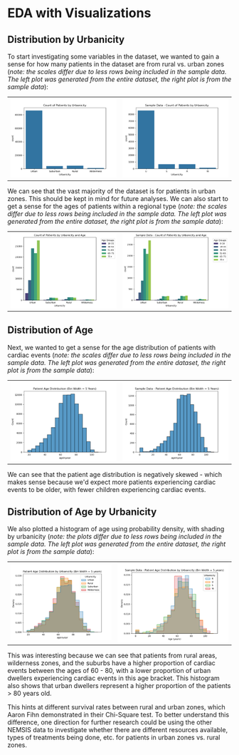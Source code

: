 # EDA with Visualizations

## Distribution by Urbanicity
To start investigating some variables in the dataset, we wanted to gain a sense for how many patients in the dataset are from rural vs. urban zones (*note: the scales differ due to less rows being included in the sample data. The left plot was generated from the entire dataset, the right plot is from the sample data*):

<table>
<tr>
<td><img src="../figs/patient-counts-by-urbanicity.png" alt="Full Dataset"/></td>
<td><img src="./figs/fig_samples/patient-counts-by-urbanicity_sample.png" alt="Sample Dataset"/></td>
</tr>
</table>

We can see that the vast majority of the dataset is for patients in urban zones. This should be kept in mind for future analyses. We can also start to get a sense for the ages of patients within a regional type (*note: the scales differ due to less rows being included in the sample data. The left plot was generated from the entire dataset, the right plot is from the sample data*):

<table>
<tr>
<td>
<img src="./figs/patient-counts-by-urbanicity-age.png"/></td>
<td><img src="./figs/fig_samples/patient-counts-by-urbanicity-age_sample.png" alt="Full Dataset"/></td>
</tr>
</table>

## Distribution of Age

Next, we wanted to get a sense for the age distribution of patients with cardiac events (*note: the scales differ due to less rows being included in the sample data. The left plot was generated from the entire dataset, the right plot is from the sample data*):

<table>
<tr>
<td><img src="./figs/age-histogram.png" alt="Full Dataset"/></td>
<td><img src="./figs/fig_samples/age-histogram_sample.png" alt="Sample Dataset"/></td>
</tr>
</table>

We can see that the patient age distribution is negatively skewed - which makes sense because we'd expect more patients experiencing cardiac events to be older, with fewer children experiencing cardiac events.

## Distribution of Age by Urbanicity

We also plotted a histogram of age using probability density, with shading by urbanicity (*note: the plots differ due to less rows being included in the sample data. The left plot was generated from the entire dataset, the right plot is from the sample data*):

<table>
<tr>
<td><img src="./figs/age-histogram-by-urbanicity.png" alt="Full Dataset"/></td>
<td><img src="./figs/fig_samples/age-histogram-by-urbanicity_sample.png" alt="Sample Dataset"/></td>
</tr>
</table>

This was interesting because we can see that patients from rural areas, wilderness zones, and the suburbs have a higher proportion of cardiac events between the ages of 60 - 80, with a lower proportion of urban dwellers experiencing cardiac events in this age bracket. This histogram also shows that urban dwellers represent a higher proportion of the patients > 80 years old. 

This hints at different survival rates between rural and urban zones, which Aaron Fihn demonstrated in their Chi-Square test. To better understand this difference, one direction for further research could be using the other NEMSIS data to investigate whether there are different resources available, types of treatments being done, etc. for patients in urban zones vs. rural zones. 
